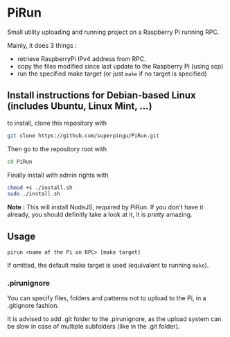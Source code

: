 # PiRun
Small utility uploading and running project on a Raspberry Pi running RPC.

Mainly, it does 3 things :
* retrieve RaspberryPi IPv4 address from RPC.
* copy the files modified since last update to the Raspberry Pi (using scp)
* run the specified make target (or just `make` if no target is specified)

## Install instructions for Debian-based Linux (includes Ubuntu, Linux Mint, ...)

to install, clone this repository with

```bash
git clone https://github.com/superpingu/PiRun.git
```

Then go to the repository root with

```bash
cd PiRun
```

Finally install with admin rights with

```bash
chmod +x ./install.sh
sudo ./install.sh
```
**Note :** This will install NodeJS, required by PiRun. If you don't have it already, you should definitly take a look at it, it is *pretty* amazing.

## Usage

```
pirun <name of the Pi on RPC> [make target]
```

If omitted, the default make target is used (equivalent to running `make`).

### .pirunignore

You can specify files, folders and patterns not to upload to the Pi, in a .gitignore fashion.

It is advised to add .git folder to the .pirunignore, as the upload system can be slow in case of multiple subfolders (like in the .git folder).
